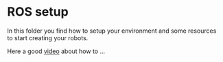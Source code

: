 # ROS setup

In this folder you find how to setup your environment and some resources to start creating your robots.

Here a good [video](youtube.com) about how to ...
